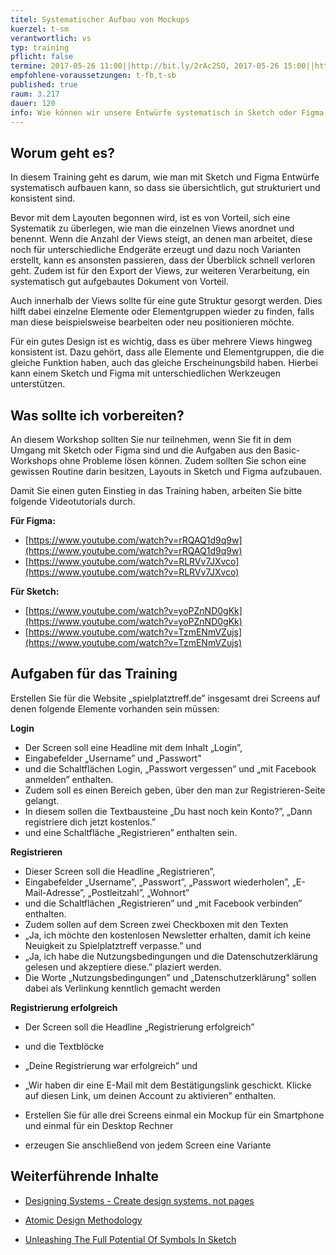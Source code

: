 ```yaml
---
titel: Systematischer Aufbau von Mockups
kuerzel: t-sm
verantwortlich: vs
typ: training
pflicht: false
termine: 2017-05-26 11:00||http://bit.ly/2rAc2SO, 2017-05-26 15:00||http://bit.ly/2qFwJ0H, 2017-06-02 11:00, 2017-06-02 15:00
empfohlene-voraussetzungen: t-fb,t-sb
published: true
raum: 3.217
dauer: 120
info: Wie können wir unsere Entwürfe systematisch in Sketch oder Figma aufbauen?
---
```

## Worum geht es?
In diesem Training geht es darum, wie man mit Sketch und Figma Entwürfe systematisch aufbauen kann, so dass sie übersichtlich, gut strukturiert und konsistent sind.

Bevor mit dem Layouten begonnen wird, ist es von Vorteil, sich eine Systematik zu überlegen, wie man die einzelnen Views anordnet und benennt. Wenn die Anzahl der Views steigt, an denen man arbeitet, diese noch für unterschiedliche Endgeräte erzeugt und dazu noch Varianten erstellt, kann es ansonsten passieren, dass der Überblick schnell verloren geht. Zudem ist für den Export der Views, zur weiteren Verarbeitung, ein systematisch gut aufgebautes Dokument von Vorteil.

Auch innerhalb der Views sollte für eine gute Struktur gesorgt werden. Dies hilft dabei einzelne Elemente oder Elementgruppen wieder zu finden, falls man diese beispielsweise bearbeiten oder neu positionieren möchte.

Für ein gutes Design ist es wichtig, dass es über mehrere Views hingweg konsistent ist. Dazu gehört, dass alle Elemente und Elementgruppen, die die gleiche Funktion haben, auch das gleiche Erscheinungsbild haben. Hierbei kann einem Sketch und Figma mit unterschiedlichen Werkzeugen unterstützen.

## Was sollte ich vorbereiten?

An diesem Workshop sollten Sie nur teilnehmen, wenn Sie fit in dem Umgang mit Sketch oder Figma sind und die Aufgaben aus den Basic-Workshops ohne Probleme lösen können. Zudem sollten Sie schon eine gewissen Routine darin besitzen, Layouts in Sketch und Figma aufzubauen.

Damit Sie einen guten Einstieg in das Training haben, arbeiten Sie bitte folgende Videotutorials durch.

**Für Figma:**

* [https://www.youtube.com/watch?v=rRQAQ1d9q9w](https://www.youtube.com/watch?v=rRQAQ1d9q9w)
* [https://www.youtube.com/watch?v=RLRVv7JXvco](https://www.youtube.com/watch?v=RLRVv7JXvco)



**Für Sketch:**

* [https://www.youtube.com/watch?v=yoPZnND0gKk](https://www.youtube.com/watch?v=yoPZnND0gKk)
* [https://www.youtube.com/watch?v=TzmENmVZujs](https://www.youtube.com/watch?v=TzmENmVZujs)

## Aufgaben für das Training

Erstellen Sie für die Website „spielplatztreff.de” insgesamt drei Screens auf denen folgende Elemente vorhanden sein müssen:

**Login**
* Der Screen soll eine Headline mit dem Inhalt „Login”,
* Eingabefelder „Username” und „Passwort”
* und die Schaltflächen Login, „Passwort vergessen” und „mit Facebook anmelden” enthalten.
* Zudem soll es einen Bereich geben, über den man zur Registrieren-Seite gelangt.
* In diesem sollen die Textbausteine „Du hast noch kein Konto?”, „Dann registriere dich jetzt kostenlos.”
* und eine Schaltfläche „Registrieren” enthalten sein.

**Registrieren**
* Dieser Screen soll die Headline „Registrieren”,
* Eingabefelder „Username”, „Passwort”, „Passwort wiederholen”, „E-Mail-Adresse”, „Postleitzahl”, „Wohnort” 
* und die Schaltflächen „Registrieren” und „mit Facebook verbinden” enthalten.
* Zudem sollen auf dem Screen zwei Checkboxen mit den Texten
* „Ja, ich möchte den kostenlosen Newsletter erhalten, damit ich keine Neuigkeit zu Spielplatztreff verpasse.” und
* „Ja, ich habe die Nutzungsbedingungen und die Datenschutzerklärung gelesen und akzeptiere diese.” plaziert werden.
* Die Worte „Nutzungsbedingungen” und „Datenschutzerklärung” sollen dabei als Verlinkung kenntlich gemacht werden

**Registrierung erfolgreich**

* Der Screen soll die Headline „Registrierung erfolgreich” 
* und die Textblöcke
* „Deine Registrierung war erfolgreich” und
* „Wir haben dir eine E-Mail mit dem Bestätigungslink geschickt. Klicke auf diesen Link, um deinen Account zu aktivieren” enthalten.



* Erstellen Sie für alle drei Screens einmal ein Mockup für ein Smartphone und einmal für ein Desktop Rechner
* erzeugen Sie anschließend von jedem Screen eine Variante

## Weiterführende Inhalte

* [Designing Systems - Create design systems, not pages](http://atomicdesign.bradfrost.com/chapter-1/)

* [Atomic Design Methodology](http://atomicdesign.bradfrost.com/chapter-2/)

* [Unleashing The Full Potential Of Symbols In Sketch](https://www.smashingmagazine.com/2017/04/symbols-sketch/)

  ​


